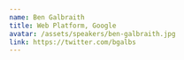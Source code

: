 ```yaml
---
name: Ben Galbraith
title: Web Platform, Google
avatar: /assets/speakers/ben-galbraith.jpg
link: https://twitter.com/bgalbs
---
```

